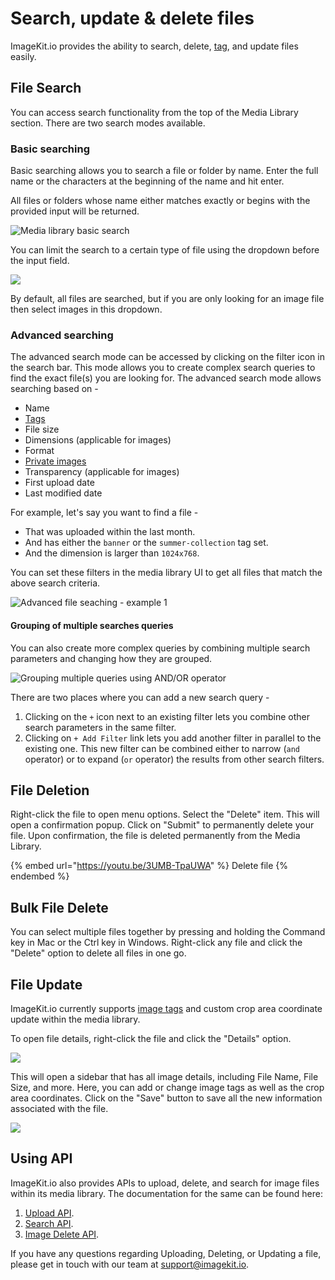 # Search, update & delete files

ImageKit.io provides the ability to search, delete, [tag](image-tags.md), and update files easily.

## File Search

You can access search functionality from the top of the Media Library section. There are two search modes available.

### Basic searching

Basic searching allows you to search a file or folder by name. Enter the full name or the characters at the beginning of the name and hit enter.

All files or folders whose name either matches exactly or begins with the provided input will be returned.

![Media library basic search](../../.gitbook/assets/screenshot-2021-05-31-at-10.33.09-am.png)

You can limit the search to a certain type of file using the dropdown before the input field.

![](../../.gitbook/assets/screenshot-2021-05-31-at-10.35.59-am.png)

By default, all files are searched, but if you are only looking for an image file then select images in this dropdown.

### Advanced searching

The advanced search mode can be accessed by clicking on the filter icon in the search bar. This mode allows you to create complex search queries to find the exact file(s) you are looking for. The advanced search mode allows searching based on -

* Name
* [Tags](image-tags.md)
* File size
* Dimensions (applicable for images)
* Format
* [Private images](../../features/security/private-images.md)
* Transparency (applicable for images)
* First upload date
* Last modified date

For example, let's say you want to find a file -

* That was uploaded within the last month.
* And has either the `banner` or the `summer-collection` tag set.
* And the dimension is larger than `1024x768`.

You can set these filters in the media library UI to get all files that match the above search criteria.

![Advanced file seaching - example 1](../../.gitbook/assets/829-d4705fe3129da30c46fe2200296d2b6b3e886eac.png)

#### Grouping of multiple searches queries

You can also create more complex queries by combining multiple search parameters and changing how they are grouped.

![Grouping multiple queries using AND/OR operator](../../.gitbook/assets/830-df30a49487f0481a2aa92ad8cd4fc4c3da0c2b03.png)

There are two places where you can add a new search query -

1. Clicking on the `+` icon next to an existing filter lets you combine other search parameters in the same filter.
2. Clicking on `+ Add Filter` link lets you add another filter in parallel to the existing one. This new filter can be combined either to narrow (`and` operator) or to expand (`or` operator) the results from other search filters.

## File Deletion

Right-click the file to open menu options. Select the "Delete" item. This will open a confirmation popup. Click on "Submit" to permanently delete your file. Upon confirmation, the file is deleted permanently from the Media Library.

{% embed url="https://youtu.be/3UMB-TpaUWA" %}
Delete file
{% endembed %}

## Bulk File Delete

You can select multiple files together by pressing and holding the Command key in Mac or the Ctrl key in Windows. Right-click any file and click the "Delete" option to delete all files in one go.

## File Update

ImageKit.io currently supports [image tags](image-tags.md) and custom crop area coordinate update within the media library.

To open file details, right-click the file and click the "Details" option.

![](../../.gitbook/assets/detail-menu-option.png)

This will open a sidebar that has all image details, including File Name, File Size, and more. Here, you can add or change image tags as well as the crop area coordinates. Click on the "Save" button to save all the new information associated with the file.

![](../../.gitbook/assets/custom-coordinates-edit.png)

## Using API

ImageKit.io also provides APIs to upload, delete, and search for image files within its media library. The documentation for the same can be found here:

1. [Upload API](../../api-reference/upload-file-api/).
2. [Search API](../../api-reference/media-api/list-and-search-files.md).
3. [Image Delete API](../../api-reference/media-api/delete-file.md).

If you have any questions regarding Uploading, Deleting, or Updating a file, please get in touch with our team at [support@imagekit.io](mailto:customer-support@imagekit.io).
